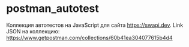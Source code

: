 # postman_autotest
Коллекция автотестов на JavaScript для сайта https://swapi.dev. Link JSON на коллекцию: https://www.getpostman.com/collections/60b41ea304077615b4d4
